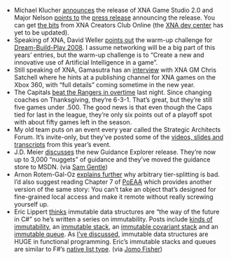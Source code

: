 -   Michael Klucher
    [announces](http://blogs.msdn.com/xna/archive/2007/12/13/xna-game-studio-2-0-released.aspx)
    the release of XNA Game Studio 2.0 and Major Nelson [points
    to](http://www.xbox.com/en-US/community/news/2007/1212-xnasupportslive.htm)
    the [press
    release](http://www.xbox.com/en-US/community/news/2007/1212-xnasupportslive.htm)
    announcing the release. You can get [the
    bits](http://creators.xna.com/Education/GettingStarted.aspx) from
    XNA Creators Club Online (the [XNA dev
    center](http://msdn2.microsoft.com/xna/) has yet to be updated).
-   Speaking of XNA, David Weller [points
    out](http://letskilldave.com/archive/2007/12/10/dream-build-play-2-0-warmup-challenge-kicking-off-soon.aspx)
    the warm-up challenge for [Dream-Build-Play
    2008](http://dreambuildplay.com/). I assume networking will be a big
    part of this years’ entries, but the warm-up challenge is to “Create
    a new and innovative use of Artificial Intelligence in a game”.
-   Still speaking of XNA, Gamasutra has an
    [interview](http://www.gamasutra.com/php-bin/news_index.php?story=16618)
    with XNA GM Chris Satchell where he hints at a publishing channel
    for XNA games on the Xbox 360, with “full details” coming sometime
    in the new year.
-   The Capitals [beat the Rangers in
    overtime](http://www.nhl.com/nhl/app?service=page&page=Recap&gameNumber=447&season=20072008&gameType=2)
    last night. Since changing coaches on Thanksgiving, they’re 6-3-1.
    That’s great, but they’re still five games under .500. The good news
    is that even though the Caps tied for last in the league, they’re
    only six points out of a playoff spot with about fifty games left in
    the season.
-   My old team puts on an event every year called the Strategic
    Architects Forum. It’s invite-only, but they’ve posted some of the
    [videos, slides and
    transcripts](http://msdn2.microsoft.com/en-us/architecture/bb267380.aspx)
    from this year’s event.
-   J.D. Meier
    [discusses](http://blogs.msdn.com/jmeier/archive/2007/12/12/new-release-guidance-explorer-is-now-on-msdn.aspx)
    the new Guidance Explorer release. They’re now up to 3,000 “nuggets”
    of guidance and they’ve moved the guidance store to MSDN. (via [Sam
    Gentle](http://samgentile.com/blogs/samgentile/archive/2007/12/13/new-and-notable-211.aspx))
-   Arnon Rotem-Gal-Oz [explains
    further](http://feeds.feedburner.com/~r/CirrusMinor/~3/198879813/WhyArbitraryTiersplittingIsBad.aspx)
    why arbitrary tier-splitting is bad. I’d also suggest reading
    Chapter 7 of [PoEAA](http://www.martinfowler.com/books.html#eaa)
    which provides another version of the same story: You can’t take an
    object that’s designed for fine-grained local access and make it
    remote without really screwing yourself up.
-   Eric Lippert
    [thinks](http://blogs.msdn.com/ericlippert/archive/2007/10/04/path-finding-using-a-in-c-3-0-part-two.aspx)
    immutable data structures are “the way of the future in C\#” so he’s
    written a series on immutability. Posts include [kinds of
    immutability](http://blogs.msdn.com/ericlippert/archive/2007/11/13/immutability-in-c-part-one-kinds-of-immutability.aspx),
    an [immutable
    stack](http://blogs.msdn.com/ericlippert/archive/2007/12/04/immutability-in-c-part-two-a-simple-immutable-stack.aspx),
    an [immutable covariant
    stack](http://blogs.msdn.com/ericlippert/archive/2007/12/06/immutability-in-c-part-three-a-covariant-immutable-stack.aspx)
    and an [immutable
    queue](http://blogs.msdn.com/ericlippert/archive/2007/12/10/immutability-in-c-part-four-an-immutable-queue.aspx).
    As [I’ve
    discussed](http://devhawk.net/2007/12/04/functional-understanding/),
    immutable data structures are HUGE in functional programming. Eric’s
    immutable stacks and queues are similar to F\#’s [native list
    type](http://research.microsoft.com/fsharp/manual/quicktour.aspx#QuickTourLists).
    (via [Jomo
    Fisher](http://blogs.msdn.com/jomo_fisher/archive/2007/12/12/strange-confluence-an-immutable-queue-in-f.aspx))

